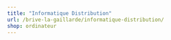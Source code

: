 ```yaml
---
title: "Informatique Distribution"
url: /brive-la-gaillarde/informatique-distribution/
shop: ordinateur
---
```

